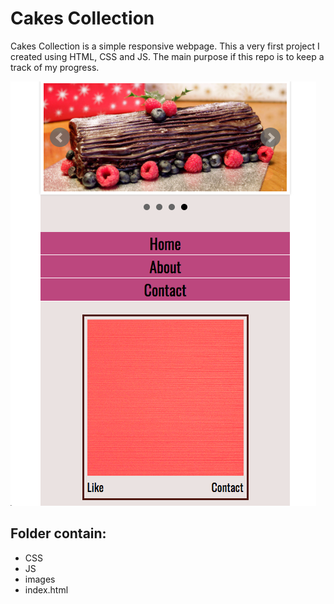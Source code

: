# Cakes Collection

Cakes Collection is a simple responsive webpage. This a very first project I created using HTML, CSS and JS. The main purpose if this repo is to keep a track of my progress.

![screenshot](/images/screenshot.png "screenshot")

## Folder contain:

* CSS
* JS
* images
* index.html
